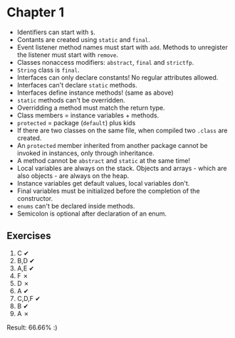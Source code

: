 Chapter 1
=========

* Identifiers can start with `$`.
* Contants are created using `static` and `final`.
* Event listener method names must start with `add`. Methods to unregister the listener must start with `remove`.
* Classes nonaccess modifiers: `abstract`, `final` and `strictfp`.
* `String` class is `final`.
* Interfaces can only declare constants! No regular attributes allowed.
* Interfaces can't declare `static` methods.
* Interfaces define instance methods! (same as above)
* `static` methods can't be overridden.
* Overridding a method must match the return type.
* Class members = instance variables + methods.
* `protected` = package (`default`) plus kids
* If there are two classes on the same file, when compiled two `.class` are created.
* An `protected` member inherited from another package cannot be invoked in instances, only through inheritance.
* A method cannot be `abstract` and `static` at the same time!
* Local variables are always on the stack. Objects and arrays - which are also objects - are always on the heap.
* Instance variables get default values, local variables don't.
* Final variables must be initialized before the completion of the constructor.
* `enums` can't be declared inside methods.
* Semicolon is optional after declaration of an enum.

Exercises
---------

1. C     ✔
2. B,D   ✔
3. A,E   ✔
4. F     ✗
5. D     ✗
6. A     ✔
7. C,D,F ✔
8. B     ✔
9. A     ✗

Result: 66.66% :)
